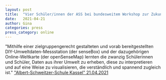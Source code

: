 ```yaml
---
layout: post
title:  "Vier Schüler/innen der ASS bei bundesweitem Workshop zur Zukunft der Umwelt"
date:   2021-04-21 
author: Gina
categories: press
press_category: online
---
```

"Mithilfe einer zielgruppengerecht gestalteten und vorab bereitgestellten DIY-Umweltdaten-Messstation (der senseBox) und der dazugehörigen Online-Weltkarte (der openSenseMap) lernten die zwanzig Schülerinnen und Schüler, Daten aus ihrer Umwelt zu erheben, diese zu interpretieren und auf eine Weise zu visualisieren, die verständlich und spannend zugleich ist."
<a href="https://www.ass-kassel.de/vier-schueler-innen-der-ass-bei-bundesweitem-workshop-zur-zukunft-der-umwelt/" target="_blank">"Albert-Schweitzer-Schule Kassel" 21.04.2021</a>
